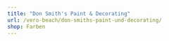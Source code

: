 ```yaml
---
title: "Don Smith's Paint & Decorating"
url: /vero-beach/don-smiths-paint-und-decorating/
shop: Farben
---
```


